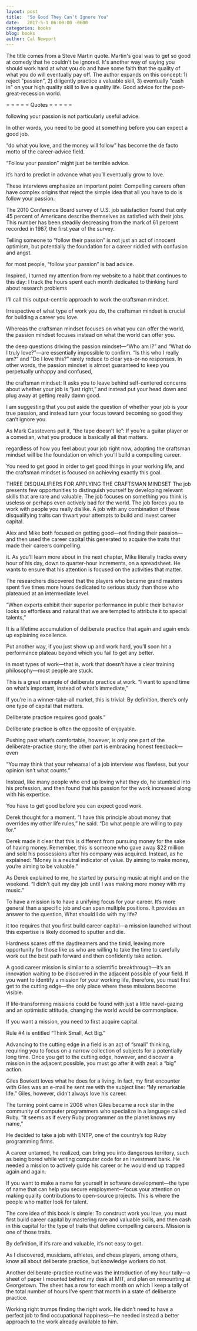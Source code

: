 ```yaml
---
layout: post
title:  "So Good They Can't Ignore You"
date:   2017-5-1 06:00:00 -0600
categories: books
blog: books
author: Cal Newport
---
```


The title comes from a Steve Martin quote. Martin's goal was to get so good at comedy that he couldn't be ignored. It's another way of saying you should work hard at what you do and have some faith that the quality of what you do will eventually pay off. The author expands on this concept: 1) reject "passion", 2) diligently practice a valuable skill, 3) eventually "cash in" on your high quality skill to live a quality life. Good advice for the post-great-recession world.

= = = = =
Quotes
= = = = =

following your passion is not particularly useful advice.

In other words, you need to be good at something before you can expect a good job.

“do what you love, and the money will follow” has become the de facto motto of the career-advice field.

“Follow your passion” might just be terrible advice.

it’s hard to predict in advance what you’ll eventually grow to love.

These interviews emphasize an important point: Compelling careers often have complex origins that reject the simple idea that all you have to do is follow your passion.

The 2010 Conference Board survey of U.S. job satisfaction found that only 45 percent of Americans describe themselves as satisfied with their jobs. This number has been steadily decreasing from the mark of 61 percent recorded in 1987, the first year of the survey.

Telling someone to “follow their passion” is not just an act of innocent optimism, but potentially the foundation for a career riddled with confusion and angst.

for most people, “follow your passion” is bad advice.

Inspired, I turned my attention from my website to a habit that continues to this day: I track the hours spent each month dedicated to thinking hard about research problems

I’ll call this output-centric approach to work the craftsman mindset.

Irrespective of what type of work you do, the craftsman mindset is crucial for building a career you love.

Whereas the craftsman mindset focuses on what you can offer the world, the passion mindset focuses instead on what the world can offer you.

the deep questions driving the passion mindset—“Who am I?” and “What do I truly love?”—are essentially impossible to confirm. “Is this who I really am?” and “Do I love this?” rarely reduce to clear yes-or-no responses. In other words, the passion mindset is almost guaranteed to keep you perpetually unhappy and confused,

the craftsman mindset: It asks you to leave behind self-centered concerns about whether your job is “just right,” and instead put your head down and plug away at getting really damn good.

I am suggesting that you put aside the question of whether your job is your true passion, and instead turn your focus toward becoming so good they can’t ignore you.

As Mark Casstevens put it, “the tape doesn’t lie”: If you’re a guitar player or a comedian, what you produce is basically all that matters.

regardless of how you feel about your job right now, adopting the craftsman mindset will be the foundation on which you’ll build a compelling career.

You need to get good in order to get good things in your working life, and the craftsman mindset is focused on achieving exactly this goal.

THREE DISQUALIFIERS FOR APPLYING THE CRAFTSMAN MINDSET The job presents few opportunities to distinguish yourself by developing relevant skills that are rare and valuable. The job focuses on something you think is useless or perhaps even actively bad for the world. The job forces you to work with people you really dislike. A job with any combination of these disqualifying traits can thwart your attempts to build and invest career capital.

Alex and Mike both focused on getting good—not finding their passion—and then used the career capital this generated to acquire the traits that made their careers compelling.

it. As you’ll learn more about in the next chapter, Mike literally tracks every hour of his day, down to quarter-hour increments, on a spreadsheet. He wants to ensure that his attention is focused on the activities that matter.

The researchers discovered that the players who became grand masters spent five times more hours dedicated to serious study than those who plateaued at an intermediate level.

“When experts exhibit their superior performance in public their behavior looks so effortless and natural that we are tempted to attribute it to special talents,”

It is a lifetime accumulation of deliberate practice that again and again ends up explaining excellence.

Put another way, if you just show up and work hard, you’ll soon hit a performance plateau beyond which you fail to get any better.

in most types of work—that is, work that doesn’t have a clear training philosophy—most people are stuck.

This is a great example of deliberate practice at work. “I want to spend time on what’s important, instead of what’s immediate,”

If you’re in a winner-take-all market, this is trivial: By definition, there’s only one type of capital that matters.

Deliberate practice requires good goals.”

Deliberate practice is often the opposite of enjoyable.

Pushing past what’s comfortable, however, is only one part of the deliberate-practice story; the other part is embracing honest feedback—even

“You may think that your rehearsal of a job interview was flawless, but your opinion isn’t what counts.”

Instead, like many people who end up loving what they do, he stumbled into his profession, and then found that his passion for the work increased along with his expertise.

You have to get good before you can expect good work.

Derek thought for a moment. “I have this principle about money that overrides my other life rules,” he said. “Do what people are willing to pay for.”

Derek made it clear that this is different from pursuing money for the sake of having money. Remember, this is someone who gave away $22 million and sold his possessions after his company was acquired. Instead, as he explained: “Money is a neutral indicator of value. By aiming to make money, you’re aiming to be valuable.”

As Derek explained to me, he started by pursuing music at night and on the weekend. “I didn’t quit my day job until I was making more money with my music.”

To have a mission is to have a unifying focus for your career. It’s more general than a specific job and can span multiple positions. It provides an answer to the question, What should I do with my life?

it too requires that you first build career capital—a mission launched without this expertise is likely doomed to sputter and die.

Hardness scares off the daydreamers and the timid, leaving more opportunity for those like us who are willing to take the time to carefully work out the best path forward and then confidently take action.

A good career mission is similar to a scientific breakthrough—it’s an innovation waiting to be discovered in the adjacent possible of your field. If you want to identify a mission for your working life, therefore, you must first get to the cutting edge—the only place where these missions become visible.

If life-transforming missions could be found with just a little navel-gazing and an optimistic attitude, changing the world would be commonplace.

If you want a mission, you need to first acquire capital.

Rule #4 is entitled “Think Small, Act Big.”

Advancing to the cutting edge in a field is an act of “small” thinking, requiring you to focus on a narrow collection of subjects for a potentially long time. Once you get to the cutting edge, however, and discover a mission in the adjacent possible, you must go after it with zeal: a “big” action.

Giles Bowkett loves what he does for a living. In fact, my first encounter with Giles was an e-mail he sent me with the subject line: “My remarkable life.” Giles, however, didn’t always love his career.

The turning point came in 2008 when Giles became a rock star in the community of computer programmers who specialize in a language called Ruby. “It seems as if every Ruby programmer on the planet knows my name,”

He decided to take a job with ENTP, one of the country’s top Ruby programming firms.

A career untamed, he realized, can bring you into dangerous territory, such as being bored while writing computer code for an investment bank. He needed a mission to actively guide his career or he would end up trapped again and again.

If you want to make a name for yourself in software development—the type of name that can help you secure employment—focus your attention on making quality contributions to open-source projects. This is where the people who matter look for talent.

The core idea of this book is simple: To construct work you love, you must first build career capital by mastering rare and valuable skills, and then cash in this capital for the type of traits that define compelling careers. Mission is one of those traits.

By definition, if it’s rare and valuable, it’s not easy to get.

As I discovered, musicians, athletes, and chess players, among others, know all about deliberate practice, but knowledge workers do not.

Another deliberate-practice routine was the introduction of my hour tally—a sheet of paper I mounted behind my desk at MIT, and plan on remounting at Georgetown. The sheet has a row for each month on which I keep a tally of the total number of hours I’ve spent that month in a state of deliberate practice.

Working right trumps finding the right work. He didn’t need to have a perfect job to find occupational happiness—he needed instead a better approach to the work already available to him.
